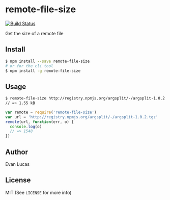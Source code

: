 # remote-file-size

[![Build Status](https://travis-ci.org/evanlucas/remote-file-size.svg)](https://travis-ci.org/evanlucas/remote-file-size)

Get the size of a remote file

## Install

```bash
$ npm install --save remote-file-size
# or for the cli tool
$ npm install -g remote-file-size
```

## Usage

```bash
$ remote-file-size http://registry.npmjs.org/argsplit/-/argsplit-1.0.2.tgz
// => 1.55 kB
```

```js
var remote = require('remote-file-size')
var url = 'http://registry.npmjs.org/argsplit/-/argsplit-1.0.2.tgz'
remote(url, function(err, o) {
  console.log(o)
  // => 1548
})
```

## Author

Evan Lucas

## License

MIT (See `LICENSE` for more info)
